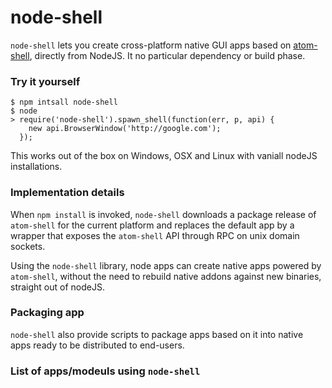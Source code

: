 node-shell
==========

`node-shell` lets you create cross-platform native GUI apps based on [atom-shell](https://github.com/atom/atom-shell),
directly from NodeJS. It no particular dependency or build phase.

### Try it yourself

```
$ npm intsall node-shell
$ node
> require('node-shell').spawn_shell(function(err, p, api) { 
    new api.BrowserWindow('http://google.com'); 
  });
```
This works out of the box on Windows, OSX and Linux with vaniall nodeJS installations.

### Implementation details

When `npm install` is invoked, `node-shell` downloads a package release of `atom-shell`
for the current platform and replaces the default app by a wrapper that exposes the 
`atom-shell` API through RPC on unix domain sockets.

Using the `node-shell` library, node apps can create native apps powered by `atom-shell`,
without the need to rebuild native addons against new binaries, straight out of nodeJS.

### Packaging app

`node-shell` also provide scripts to package apps based on it into native apps ready
to be distributed to end-users.

### List of apps/modeuls using `node-shell`

